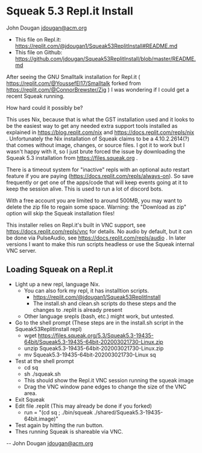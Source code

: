 Squeak 5.3 Repl.it Install
==========================
John Dougan <jdougan@acm.org>

* This file on Repl.it: https://replit.com/@jdougan1/Squeak53ReplitInstall#README.md
* This file on Github: https://github.com/jdougan/Squeak53ReplitInstall/blob/master/README.md

After seeing the GNU Smalltalk installation for Repl.it ( https://replit.com/@YoussefEl17/Smalltalk forked from https://replit.com/@ConnorBrewster/Zig ) I was wondering if I could get a recent Squeak running.

How hard could it possibly be?

This uses Nix, because that is what the GST installation used and it looks to be the easiest way to get any needed extra support tools installed as explained in https://blog.replit.com/nix and https://docs.replit.com/repls/nix .
Unfortunately the Nix installation of Squeak claims to be a 4.10.2.2614(?) that comes without image, changes, or source files.
I got it to work but I wasn't happy with it, so I just brute forced the issue by downloading the Squeak 5.3 installation from https://files.squeak.org . 

There is a timeout system for "inactive" repls with an optional auto restart feature if you are paying
(https://docs.replit.com/repls/always-on).
So save frequently or get one of the apps/code that will keep events going at it to keep the session alive.
This is used to run a lot of discord bots.

With a free account you are limited to around 500MB, you may want to delete the zip file to regain some space.
Warning: the "Download as zip" option will skip the Squeak installation files!

This installer relies on Repl.it's built in VNC support, see https://docs.replit.com/repls/vnc for details.
No audio by default, but it can be done via PulseAudio, see https://docs.replit.com/repls/audio .
In later versions I want to make this run scripts headless or use the Squeak internal VNC server.

Loading Squeak on a Repl.it
----------------------------
* Light up a new repl, language Nix.
  * You can also fork my repl, it has installtion scripts.
    * https://replit.com/@jdougan1/Squeak53ReplitInstall
    * The install.sh and clean.sh scripts do these steps and the changes to .replit is already present
  * Other language srepls (bash, etc.) might work, but untested.
* Go to the shell prompt (These steps are in the install.sh script in the Squeak53ReplitInstall repl)
  * wget https://files.squeak.org/5.3/Squeak5.3-19435-64bit/Squeak5.3-19435-64bit-202003021730-Linux.zip 
  * unzip  Squeak5.3-19435-64bit-202003021730-Linux.zip
  * mv Squeak5.3-19435-64bit-202003021730-Linux sq
* Test at the shell prompt
  * cd sq
  * sh ./squeak.sh
  * This should show the Repl.it VNC session running the squeak image
  * Drag the VNC window pane edges to change the size of the VNC area.
* Exit Squeak
* Edit file .replit (This may already be done if you forked)
  * run = "(cd sq ; ./bin/squeak ./shared/Squeak5.3-19435-64bit.image)"
* Test again by hitting the run button.
* Thes running Squeak is shareable via VNC. 

-- 
John Dougan <jdougan@acm.org>